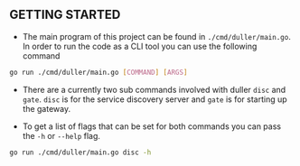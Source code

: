 ## GETTING STARTED

- The main program of this project can be found in `./cmd/duller/main.go`. In order to run the code as a CLI tool you can use the following command

```bash
go run ./cmd/duller/main.go [COMMAND] [ARGS]
```

- There are a currently two sub commands involved with duller `disc` and `gate`. `disc` is for the service discovery server and `gate` is for starting up the gateway.

- To get a list of flags that can be set for both commands you can pass the `-h` or `--help` flag.

```bash
go run ./cmd/duller/main.go disc -h
```
